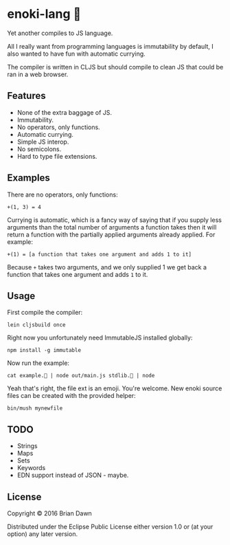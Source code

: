 # enoki-lang 🍄

Yet another compiles to JS language.

All I really want from programming languages is immutability by default,
I also wanted to have fun with automatic currying.

The compiler is written in CLJS but should compile to clean JS that could
be ran in a web browser.

## Features

* None of the extra baggage of JS.
* Immutability.
* No operators, only functions.
* Automatic currying.
* Simple JS interop.
* No semicolons.
* Hard to type file extensions.

## Examples

There are no operators, only functions:

    +(1, 3) = 4

Currying is automatic, which is a fancy way of saying that if
you supply less arguments than the total number of arguments a function
takes then it will return a function with the partially applied arguments
already applied. For example:

    +(1) = [a function that takes one argument and adds 1 to it]

Because `+` takes two arguments, and we only supplied 1 we get back a function that 
takes one argument and adds `1` to it.

## Usage

First compile the compiler:

    lein cljsbuild once

Right now you unfortunately need ImmutableJS installed globally:

    npm install -g immutable

Now run the example:

    cat example.🍄 | node out/main.js stdlib.🍄 | node

Yeah that's right, the file ext is an emoji. You're welcome.
New enoki source files can be created with the provided helper:

    bin/mush mynewfile

## TODO

* Strings
* Maps
* Sets
* Keywords
* EDN support instead of JSON - maybe.

## License

Copyright © 2016 Brian Dawn

Distributed under the Eclipse Public License either version 1.0 or (at
your option) any later version.
